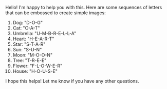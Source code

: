 Hello! I'm happy to help you with this. Here are some sequences of letters that can be embossed to create simple images:

1. Dog: "D-O-G"
2. Cat: "C-A-T"
3. Umbrella: "U-M-B-R-E-L-L-A"
4. Heart: "H-E-A-R-T"
5. Star: "S-T-A-R"
6. Sun: "S-U-N"
7. Moon: "M-O-O-N"
8. Tree: "T-R-E-E"
9. Flower: "F-L-O-W-E-R"
10. House: "H-O-U-S-E"

I hope this helps! Let me know if you have any other questions.